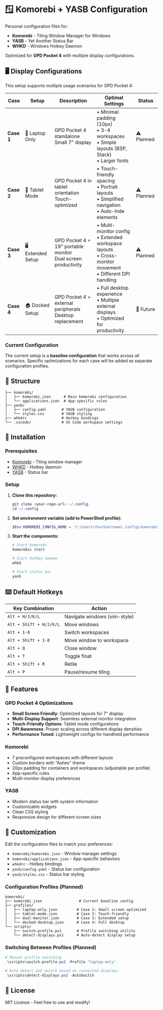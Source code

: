 # 🪟 Komorebi + YASB Configuration

Personal configuration files for:
- **Komorebi** - Tiling Window Manager for Windows
- **YASB** - Yet Another Status Bar
- **WHKD** - Windows Hotkey Daemon

Optimized for **GPD Pocket 4** with multiple display configurations.

## 🖥️ Display Configurations

This setup supports multiple usage scenarios for GPD Pocket 4:

| Case | Setup | Description | Optimal Settings | Status |
|------|-------|-------------|------------------|--------|
| **Case 1** | 📱 Laptop Only | GPD Pocket 4 standalone<br/>Small 7" display | • Minimal padding (10px)<br/>• 3-4 workspaces<br/>• Simple layouts (BSP, Stack)<br/>• Larger fonts | ⚠️ Planned |
| **Case 2** | 🔄 Tablet Mode | GPD Pocket 4 in tablet orientation<br/>Touch-optimized | • Touch-friendly spacing<br/>• Portrait layouts<br/>• Simplified navigation<br/>• Auto-hide elements | ⚠️ Planned |
| **Case 3** | 🖥️ Extended Setup | GPD Pocket 4 + 19" portable monitor<br/>Dual screen productivity | • Multi-monitor config<br/>• Extended workspace layouts<br/>• Cross-monitor movement<br/>• Different DPI handling | ⚠️ Planned |
| **Case 4** | 🏠 Docked Setup | GPD Pocket 4 + external peripherals<br/>Desktop replacement | • Full desktop experience<br/>• Multiple external displays<br/>• Optimized for productivity | 💭 Future |

### Current Configuration
The current setup is a **baseline configuration** that works across all scenarios. Specific optimizations for each case will be added as separate configuration profiles.

## 📁 Structure

```
├── komorebi/
│   ├── komorebi.json      # Main komorebi configuration
│   └── applications.json  # App-specific rules
├── yasb/
│   ├── config.yaml       # YASB configuration
│   └── styles.css        # YASB styling
├── whkdrc                # Hotkey bindings
└── .vscode/              # VS Code workspace settings
```

## 🚀 Installation

### Prerequisites
- [Komorebi](https://github.com/LGUG2Z/komorebi) - Tiling window manager
- [WHKD](https://github.com/LGUG2Z/whkd) - Hotkey daemon
- [YASB](https://github.com/denBot/yasb) - Status bar

### Setup

1. **Clone this repository:**
   ```powershell
   git clone <your-repo-url> ~/.config
   cd ~/.config
   ```

2. **Set environment variable (add to PowerShell profile):**
   ```powershell
   $Env:KOMOREBI_CONFIG_HOME = 'C:\Users\YourUsername\.config\komorebi'
   ```

3. **Start the components:**
   ```powershell
   # Start komorebi
   komorebic start
   
   # Start hotkey daemon
   whkd
   
   # Start status bar
   yasb
   ```

## ⌨️ Default Hotkeys

| Key Combination | Action |
|----------------|--------|
| `Alt + H/J/K/L` | Navigate windows (vim-style) |
| `Alt + Shift + H/J/K/L` | Move windows |
| `Alt + 1-8` | Switch workspaces |
| `Alt + Shift + 1-8` | Move window to workspace |
| `Alt + Q` | Close window |
| `Alt + T` | Toggle float |
| `Alt + Shift + R` | Retile |
| `Alt + P` | Pause/resume tiling |

## 🎨 Features

### GPD Pocket 4 Optimizations
- **Small Screen Friendly**: Optimized layouts for 7" display
- **Multi-Display Support**: Seamless external monitor integration
- **Touch-Friendly Options**: Tablet mode configurations
- **DPI Awareness**: Proper scaling across different display densities
- **Performance Tuned**: Lightweight configs for handheld performance

### Komorebi
- 7 preconfigured workspaces with different layouts
- Custom borders with "Ashes" theme
- 20px padding for containers and workspaces (adjustable per profile)
- App-specific rules
- Multi-monitor display preferences

### YASB
- Modern status bar with system information
- Customizable widgets
- Clean CSS styling
- Responsive design for different screen sizes

## 🔧 Customization

Edit the configuration files to match your preferences:
- `komorebi/komorebi.json` - Window manager settings
- `komorebi/applications.json` - App-specific behaviors
- `whkdrc` - Hotkey bindings
- `yasb/config.yaml` - Status bar configuration
- `yasb/styles.css` - Status bar styling

### Configuration Profiles (Planned)
```
komorebi/
├── komorebi.json                 # Current baseline config
├── profiles/
│   ├── laptop-only.json         # Case 1: Small screen optimized
│   ├── tablet-mode.json         # Case 2: Touch-friendly
│   ├── dual-monitor.json        # Case 3: Extended setup
│   └── docked-desktop.json      # Case 4: Full desktop
└── scripts/
    ├── switch-profile.ps1       # Profile switching utility
    └── detect-displays.ps1      # Auto-detect display setup
```

### Switching Between Profiles (Planned)
```powershell
# Manual profile switching
.\scripts\switch-profile.ps1 -Profile "laptop-only"

# Auto-detect and switch based on connected displays  
.\scripts\detect-displays.ps1 -AutoSwitch
```

## 📝 License

MIT License - Feel free to use and modify!
